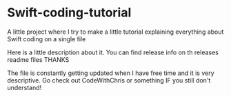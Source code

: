 # Swift-coding-tutorial
A little project where I try to make a little tutorial explaining everything about Swift coding on a single file

Here is a little description about it. You can find release info on th releases readme files
THANKS

The file is constantly getting updated when I have free time and it is very descriptive.
Go check out CodeWithChris or something IF you still don't understand!
